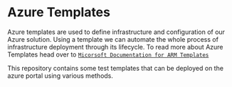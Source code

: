 # Azure Templates
Azure templates are used to define infrastructure and configuration of our Azure solution. Using a template we can automate the whole process of infrastructure deployment through its lifecycle. To read more about Azure Templates head over to [`Micorsoft Documentation for ARM Templates`](https://docs.microsoft.com/en-us/azure/azure-resource-manager/resource-group-overview) </br>

This repository contains some test templates that can be deployed on the azure portal using various methods.